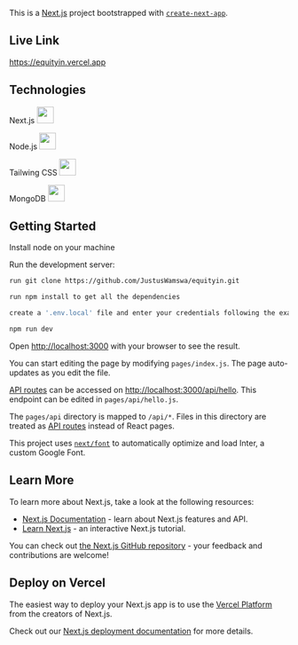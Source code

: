 This is a [Next.js](https://nextjs.org/) project bootstrapped with [`create-next-app`](https://github.com/vercel/next.js/tree/canary/packages/create-next-app).

## Live Link
https://equityin.vercel.app


## Technologies

Next.js <img src="https://decodenatura.com/static/fb8aa1bb70c9925ce1ae22dc2711b343/nextjs-logo.png" width="30">

Node.js <img src="https://litslink.com/wp-content/uploads/2020/12/node.js-logo-image.png" width="30">

Tailwing CSS <img src="https://jefrydco.id/_nuxt/img/how-tailwind-css-help-reduce-workload-by-jefrydco.833f9b8.jpg" width="30">

MongoDB <img src="https://res.cloudinary.com/hevo/image/upload/v1626694700/hevo-blog/MongoDB-sm-logo-500x400-1-1.gif" width="30">


## Getting Started

Install node on your machine


Run the development server:

```bash
run git clone https://github.com/JustusWamswa/equityin.git

run npm install to get all the dependencies

create a '.env.local' file and enter your credentials following the example from '.env_example'

npm run dev

```

Open [http://localhost:3000](http://localhost:3000) with your browser to see the result.

You can start editing the page by modifying `pages/index.js`. The page auto-updates as you edit the file.

[API routes](https://nextjs.org/docs/api-routes/introduction) can be accessed on [http://localhost:3000/api/hello](http://localhost:3000/api/hello). This endpoint can be edited in `pages/api/hello.js`.

The `pages/api` directory is mapped to `/api/*`. Files in this directory are treated as [API routes](https://nextjs.org/docs/api-routes/introduction) instead of React pages.

This project uses [`next/font`](https://nextjs.org/docs/basic-features/font-optimization) to automatically optimize and load Inter, a custom Google Font.

## Learn More

To learn more about Next.js, take a look at the following resources:

- [Next.js Documentation](https://nextjs.org/docs) - learn about Next.js features and API.
- [Learn Next.js](https://nextjs.org/learn) - an interactive Next.js tutorial.

You can check out [the Next.js GitHub repository](https://github.com/vercel/next.js/) - your feedback and contributions are welcome!

## Deploy on Vercel

The easiest way to deploy your Next.js app is to use the [Vercel Platform](https://vercel.com/new?utm_medium=default-template&filter=next.js&utm_source=create-next-app&utm_campaign=create-next-app-readme) from the creators of Next.js.

Check out our [Next.js deployment documentation](https://nextjs.org/docs/deployment) for more details.
